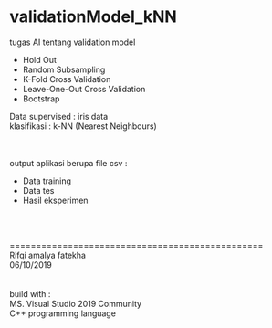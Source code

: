 # validationModel_kNN

tugas AI tentang validation model
- Hold Out
- Random Subsampling
- K-Fold Cross Validation
- Leave-One-Out Cross Validation
- Bootstrap

Data supervised : iris data<br>
klasifikasi     : k-NN (Nearest Neighbours)

<br><br>
output aplikasi berupa file csv :
- Data training
- Data tes
- Hasil eksperimen

<br><br>

================================================<br>
Rifqi amalya fatekha<br>
06/10/2019
<br><br><br>
build with :<br>
MS. Visual Studio 2019 Community<br>
C++ programming language
